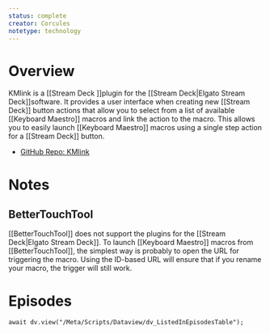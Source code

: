 ```yaml
---
status: complete
creator: Corcules
notetype: technology
---
```


# Overview
KMlink is a [[Stream Deck ]]plugin for the [[Stream Deck|Elgato Stream Deck]]software. It provides a user interface when creating new [[Stream Deck]] button actions that allow you to select from a list of available [[Keyboard Maestro]] macros and link the action to the macro. This allows you to easily launch [[Keyboard Maestro]] macros using a single step action for a [[Stream Deck]] button.

- [GitHub Repo: KMlink](https://github.com/Corcules/KMlink)

# Notes
## BetterTouchTool
[[BetterTouchTool]] does not support the plugins for the [[Stream Deck|Elgato Stream Deck]]. To launch [[Keyboard Maestro]] macros from [[BetterTouchTool]], the simplest way is probably to open the URL for triggering the macro. Using the ID-based URL will ensure that if you rename your macro, the trigger will still work.

# Episodes
```dataviewjs
await dv.view("/Meta/Scripts/Dataview/dv_ListedInEpisodesTable");
```
